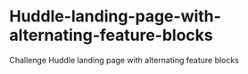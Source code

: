 # Huddle-landing-page-with-alternating-feature-blocks
Challenge Huddle landing page with alternating feature blocks
